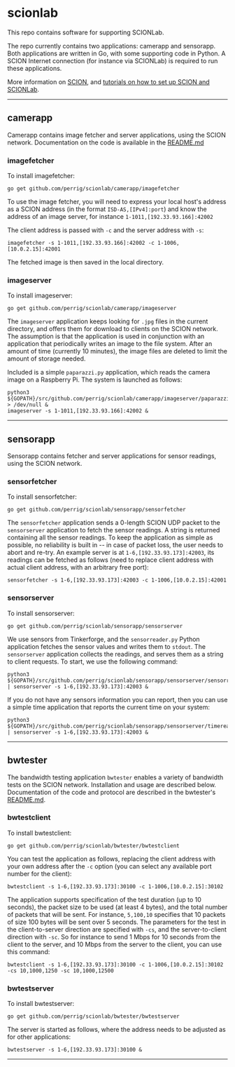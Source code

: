 # scionlab

This repo contains software for supporting SCIONLab.

The repo currently contains two applications: camerapp and sensorapp. Both applications are written in Go, with some supporting code in Python. A SCION Internet connection (for instance via SCIONLab) is required to run these applications.

More information on [SCION](https://www.scion-architecture.net/), and [tutorials on how to set up SCION and SCIONLab](https://netsec-ethz.github.io/scion-tutorials/).

***

## camerapp

Camerapp contains image fetcher and server applications, using the SCION network. Documentation on the code is available in the [README.md](https://github.com/perrig/scionlab/blob/master/camerapp/README.md)

### imagefetcher

To install imagefetcher:
```shell
go get github.com/perrig/scionlab/camerapp/imagefetcher
```

To use the image fetcher, you will need to express your local host's address as a SCION address (in the format `ISD-AS,[IPv4]:port`) and know the address of an image server, for instance `1-1011,[192.33.93.166]:42002`

The client address is passed with `-c` and the server address with `-s`:
```shell
imagefetcher -s 1-1011,[192.33.93.166]:42002 -c 1-1006,[10.0.2.15]:42001
```

The fetched image is then saved in the local directory.

### imageserver

To install imageserver:
```shell
go get github.com/perrig/scionlab/camerapp/imageserver
```

The `imageserver` application keeps looking for `.jpg` files in the current directory, and offers them for download to clients on the SCION network. The assumption is that the application is used in conjunction with an application that periodically writes an image to the file system. After an amount of time (currently 10 minutes), the image files are deleted to limit the amount of storage needed.

Included is a simple `paparazzi.py` application, which reads the camera image on a Raspberry Pi. The system is launched as follows:
```shell
python3 ${GOPATH}/src/github.com/perrig/scionlab/camerapp/imageserver/paparazzi.py > /dev/null &
imageserver -s 1-1011,[192.33.93.166]:42002 &
```

***

## sensorapp

Sensorapp contains fetcher and server applications for sensor readings, using the SCION network.

### sensorfetcher

To install sensorfetcher:
```shell
go get github.com/perrig/scionlab/sensorapp/sensorfetcher
```

The `sensorfetcher` application sends a 0-length SCION UDP packet to the `sensorserver` application to fetch the sensor readings. A string is returned containing all the sensor readings. To keep the application as simple as possible, no reliability is built in -- in case of packet loss, the user needs to abort and re-try. An example server is at `1-6,[192.33.93.173]:42003`, its readings can be fetched as follows (need to replace client address with actual client address, with an arbitrary free port):

```shell
sensorfetcher -s 1-6,[192.33.93.173]:42003 -c 1-1006,[10.0.2.15]:42001
```

### sensorserver

To install sensorserver:
```shell
go get github.com/perrig/scionlab/sensorapp/sensorserver
```

We use sensors from Tinkerforge, and the `sensorreader.py` Python application fetches the sensor values and writes them to `stdout`. The `sensorserver` application collects the readings, and serves them as a string to client requests. To start, we use the following command:

```shell
python3 ${GOPATH}/src/github.com/perrig/scionlab/sensorapp/sensorserver/sensorreader.py | sensorserver -s 1-6,[192.33.93.173]:42003 &
```

If you do not have any sensors information you can report, then you can use a simple time application that reports the current time on your system:

```shell
python3 ${GOPATH}/src/github.com/perrig/scionlab/sensorapp/sensorserver/timereader.py | sensorserver -s 1-6,[192.33.93.173]:42003 &
```

***

## bwtester

The bandwidth testing application `bwtester` enables a variety of bandwidth tests on the SCION network. Installation and usage are described below. Documentation of the code and protocol are described in the bwtester's [README.md](https://github.com/perrig/scionlab/blob/master/bwtester/README.md).

### bwtestclient

To install bwtestclient:
```shell
go get github.com/perrig/scionlab/bwtester/bwtestclient
```

You can test the application as follows, replacing the client address with your own address after the `-c` option (you can select any available port number for the client):

```shell
bwtestclient -s 1-6,[192.33.93.173]:30100 -c 1-1006,[10.0.2.15]:30102
```

The application supports specification of the test duration (up to 10 seconds), the packet size to be used (at least 4 bytes), and the total number of packets that will be sent. For instance, `5,100,10` specifies that 10 packets of size 100 bytes will be sent over 5 seconds. The parameters for the test in the client-to-server direction are specified with `-cs`, and the server-to-client direction with `-sc`. So for instance to send 1 Mbps for 10 seconds from the client to the server, and 10 Mbps from the server to the client, you can use this command:

```shell
bwtestclient -s 1-6,[192.33.93.173]:30100 -c 1-1006,[10.0.2.15]:30102 -cs 10,1000,1250 -sc 10,1000,12500
```

### bwtestserver

To install bwtestserver:
```shell
go get github.com/perrig/scionlab/bwtester/bwtestserver
```

The server is started as follows, where the address needs to be adjusted as for other applications:

```shell
bwtestserver -s 1-6,[192.33.93.173]:30100 &
```

***
